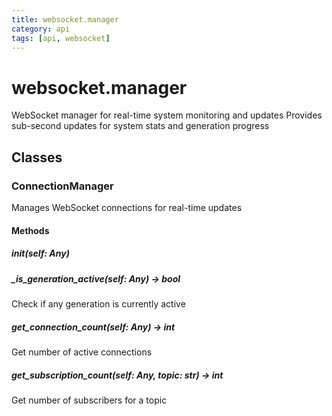 ```yaml
---
title: websocket.manager
category: api
tags: [api, websocket]
---
```


# websocket.manager

WebSocket manager for real-time system monitoring and updates
Provides sub-second updates for system stats and generation progress

## Classes

### ConnectionManager

Manages WebSocket connections for real-time updates

#### Methods

##### __init__(self: Any)



##### _is_generation_active(self: Any) -> bool

Check if any generation is currently active

##### get_connection_count(self: Any) -> int

Get number of active connections

##### get_subscription_count(self: Any, topic: str) -> int

Get number of subscribers for a topic

